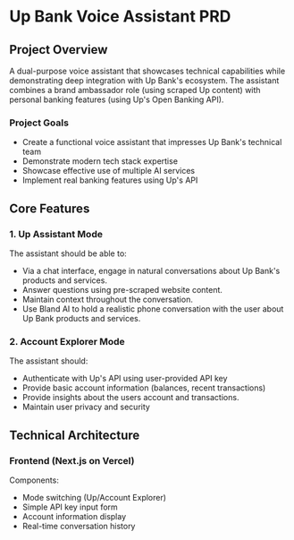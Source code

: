 # Up Bank Voice Assistant PRD

## Project Overview

A dual-purpose voice assistant that showcases technical capabilities while demonstrating deep integration with Up Bank's ecosystem. The assistant combines a brand ambassador role (using scraped Up content) with personal banking features (using Up's Open Banking API).

### Project Goals

- Create a functional voice assistant that impresses Up Bank's technical team
- Demonstrate modern tech stack expertise
- Showcase effective use of multiple AI services
- Implement real banking features using Up's API

## Core Features

### 1. Up Assistant Mode

The assistant should be able to:

- Via a chat interface, engage in natural conversations about Up Bank's products and services.
- Answer questions using pre-scraped website content.
- Maintain context throughout the conversation.
- Use Bland AI to hold a realistic phone conversation with the user about Up Bank products and services.

### 2. Account Explorer Mode

The assistant should:

- Authenticate with Up's API using user-provided API key
- Provide basic account information (balances, recent transactions)
- Provide insights about the users account and transactions.
- Maintain user privacy and security

## Technical Architecture

### Frontend (Next.js on Vercel)

Components:

- Mode switching (Up/Account Explorer)
- Simple API key input form
- Account information display
- Real-time conversation history
